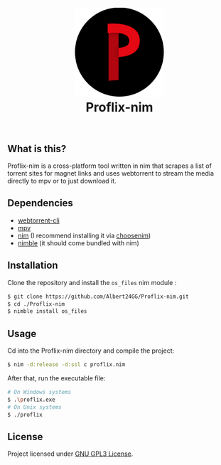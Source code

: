 <h1 align="center">
  <br>
    <img src="./proflix.png" alt="Proflix-nim" width="200">
  <br>
  Proflix-nim
  <br>
  <br>
</h1>

## What is this?

Proflix-nim is a cross-platform tool written in nim that scrapes a list of torrent sites for magnet links and uses webtorrent to stream the media directly to mpv or to just download it.

## Dependencies

- [webtorrent-cli](https://github.com/webtorrent/webtorrent-cli)
- [mpv](https://github.com/mpv-player/mpv)
- [nim](https://nim-lang.org/) (I recommend installing it via [choosenim](https://github.com/dom96/choosenim))
- [nimble](https://github.com/nim-lang/nimble) (it should come bundled with nim)

## Installation

Clone the repository and install the `os_files` nim module :

```sh
$ git clone https://github.com/Albert24GG/Proflix-nim.git
$ cd ./Proflix-nim
$ nimble install os_files
```

## Usage

Cd into the Proflix-nim directory and compile the project:

```sh
$ nim -d:release -d:ssl c proflix.nim 
```
After that, run the executable file:
```sh
# On Windows systems
$ .\proflix.exe
# On Unix systems
$ ./proflix
```

## License

Project licensed under [GNU GPL3 License](https://www.gnu.org/licenses/gpl-3.0.html).
